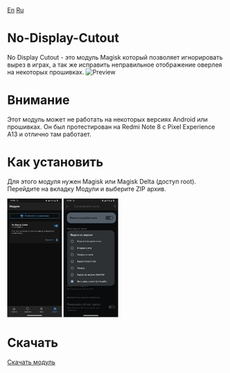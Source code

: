 [En](https://github.com/Parad1st/No-Display-Cutout/blob/main/README.md) [Ru](https://github.com/Parad1st/No-Display-Cutout/blob/main/README-ru.md)
# No-Display-Cutout
No Display Cutout - это модуль Magisk который позволяет игнорировать вырез в играх, а так же исправить неправильное отображение оверлея на некоторых прошивках.
![Preview](https://raw.githubusercontent.com/Parad1st/No-Display-Cutout/refs/heads/main/GitHub/Images/Preview.png)

# Внимание
Этот модуль может не работать на некоторых версиях Android или прошивках. Он был протестирован на Redmi Note 8 с Pixel Experience A13 и отлично там работает.
# Как установить
Для этого модуля нужен Magisk или Magisk Delta (доступ root). Перейдите на вкладку Модули и выберите ZIP архив.
<p float="left">
  <img src="https://raw.githubusercontent.com/Parad1st/No-Display-Cutout/refs/heads/main/GitHub/Images/Module%20tab.jpg" width=25% height=25%>
  <img src="https://github.com/Parad1st/No-Display-Cutout/blob/main/GitHub/Images/Dev%20Settings.jpg" width=25% height=25%>
</p>

# Скачать
[Скачать модуль](https://github.com/Parad1st/No-Display-Cutout/releases)

